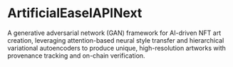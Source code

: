 # ArtificialEaselAPINext
A generative adversarial network (GAN) framework for AI-driven NFT art creation, leveraging attention-based neural style transfer and hierarchical variational autoencoders to produce unique, high-resolution artworks with provenance tracking and on-chain verification.
